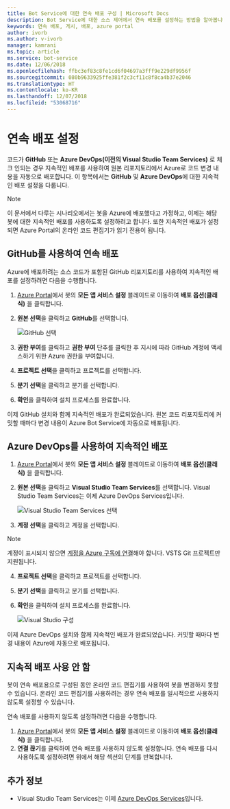 ```yaml
---
title: Bot Service에 대한 연속 배포 구성 | Microsoft Docs
description: Bot Service에 대한 소스 제어에서 연속 배포를 설정하는 방법을 알아봅니다.
keywords: 연속 배포, 게시, 배포, azure portal
author: ivorb
ms.author: v-ivorb
manager: kamrani
ms.topic: article
ms.service: bot-service
ms.date: 12/06/2018
ms.openlocfilehash: ffbc3ef83c8fe1cd6f04697a3fff9e229df9956f
ms.sourcegitcommit: 080b9633925ffe381f2c3cf11c8f8ca4b37e2046
ms.translationtype: HT
ms.contentlocale: ko-KR
ms.lasthandoff: 12/07/2018
ms.locfileid: "53068716"
---
```

# <a name="set-up-continuous-deployment"></a>연속 배포 설정
코드가 **GitHub** 또는 **Azure DevOps(이전의 Visual Studio Team Services)** 로 체크 인되는 경우 지속적인 배포를 사용하여 원본 리포지토리에서 Azure로 코드 변경 내용을 자동으로 배포합니다. 이 항목에서는 **GitHub** 및 **Azure DevOps**에 대한 지속적인 배포 설정을 다룹니다.

> [!NOTE]
> 이 문서에서 다루는 시나리오에서는 봇을 Azure에 배포했다고 가정하고, 이제는 해당 봇에 대한 지속적인 배포를 사용하도록 설정하려고 합니다. 또한 지속적인 배포가 설정되면 Azure Portal의 온라인 코드 편집기가 읽기 전용이 됩니다.

## <a name="continuous-deployment-using-github"></a>GitHub를 사용하여 연속 배포

Azure에 배포하려는 소스 코드가 포함된 GitHub 리포지토리를 사용하여 지속적인 배포를 설정하려면 다음을 수행합니다.

1. [Azure Portal](https://portal.azure.com)에서 봇의 **모든 앱 서비스 설정** 블레이드로 이동하여 **배포 옵션(클래식)** 을 클릭합니다. 

1. **원본 선택**을 클릭하고 **GitHub**를 선택합니다.

   ![GitHub 선택](~/media/azure-bot-build/continuous-deployment-setup-github.png)

1. **권한 부여**를 클릭하고 **권한 부여** 단추를 클릭한 후 지시에 따라 GitHub 계정에 액세스하기 위한 Azure 권한을 부여합니다.

1. **프로젝트 선택**을 클릭하고 프로젝트를 선택합니다.

1. **분기 선택**을 클릭하고 분기를 선택합니다.

1. **확인**을 클릭하여 설치 프로세스를 완료합니다.

이제 GitHub 설치와 함께 지속적인 배포가 완료되었습니다. 원본 코드 리포지토리에 커밋할 때마다 변경 내용이 Azure Bot Service에 자동으로 배포됩니다.

## <a name="continuous-deployment-using-azure-devops"></a>Azure DevOps를 사용하여 지속적인 배포

1. [Azure Portal](https://portal.azure.com)에서 봇의 **모든 앱 서비스 설정** 블레이드로 이동하여 **배포 옵션(클래식)** 을 클릭합니다. 
2. **원본 선택**을 클릭하고 **Visual Studio Team Services**를 선택합니다. Visual Studio Team Services는 이제 Azure DevOps Services입니다.

   ![Visual Studio Team Services 선택](~/media/azure-bot-build/continuous-deployment-setup-vs.png)

3. **계정 선택**을 클릭하고 계정을 선택합니다.

> [!NOTE]
> 계정이 표시되지 않으면 [계정을 Azure 구독에 연결](https://docs.microsoft.com/en-us/azure/devops/organizations/accounts/connect-organization-to-azure-ad?view=vsts&tabs=new-nav)해야 합니다. VSTS Git 프로젝트만 지원됩니다.

4. **프로젝트 선택**을 클릭하고 프로젝트를 선택합니다.
5. **분기 선택**을 클릭하고 분기를 선택합니다.
6. **확인**을 클릭하여 설치 프로세스를 완료합니다.

   ![Visual Studio 구성](~/media/azure-bot-build/continuous-deployment-setup-vs-configuration.png)

이제 Azure DevOps 설치와 함께 지속적인 배포가 완료되었습니다. 커밋할 때마다 변경 내용이 Azure에 자동으로 배포됩니다.

## <a name="disable-continuous-deployment"></a>지속적 배포 사용 안 함

봇이 연속 배포용으로 구성된 동안 온라인 코드 편집기를 사용하여 봇을 변경하지 못할 수 있습니다. 온라인 코드 편집기를 사용하려는 경우 연속 배포를 일시적으로 사용하지 않도록 설정할 수 있습니다.

연속 배포를 사용하지 않도록 설정하려면 다음을 수행합니다.
1. [Azure Portal](https://portal.azure.com)에서 봇의 **모든 앱 서비스 설정** 블레이드로 이동하여 **배포 옵션(클래식)** 을 클릭합니다. 
2. **연결 끊기**를 클릭하여 연속 배포를 사용하지 않도록 설정합니다. 연속 배포를 다시 사용하도록 설정하려면 위에서 해당 섹션의 단계를 반복합니다.

## <a name="additional-information"></a>추가 정보
- Visual Studio Team Services는 이제 [Azure DevOps Services](https://docs.microsoft.com/en-us/azure/devops/?view=vsts)입니다.
